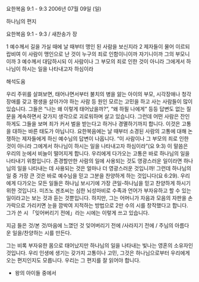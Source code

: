 요한복음 9:1 - 9:3 
2006년 07월 09일 (일)

하나님의 편지



요한복음 9:1 - 9:3 / 새찬송가  장


1 예수께서 길을 가실 때에 날 때부터 맹인 된 사람을 보신지라 2 제자들이 물어 이르되 랍비여 이 사람이 맹인으로 난 것이 누구의 죄로 인함이니이까 자기니이까 그의 부모니이까 3 예수께서 대답하시되 이 사람이나 그 부모의 죄로 인한 것이 아니라 그에게서 하나님이 하시는 일을 나타내고자 하심이라

해석도움





우리 주위를 살펴보면, 태어나면서부터 불치의 병을 앓는 아이의 부모, 시각장애나 청각장애를 갖고 평생을 살아가야 하는 사람 등 원인 모르는 고민을 하고 사는 사람들이 많이 있습니다. 그들은 “나는 왜 이렇게 태어났을까?”, “왜 하필 나에게” 등등 답변도 없는 질문을 계속하면서 갖가지 생각으로 괴로워하며 살고 있습니다. 그런데 어떤 사람은 잔인하게도 그들을 보며 죄가 커서 벌을 받는다고 하거나 경멸하기까지 합니다. 이것은 고통을 대하는 바른 태도가 아닙니다. 요한복음에는 날 때부터 소경된 사람의 고통에 대해 논쟁하는 제자들에게 하신 예수님의 답변이 나옵니다. “이 사람이나 그 부모의 죄로 인한 것이 아니라 그에게서 하나님이 하시는 일을 나타내고자 하심이라”(요 9:3) 이 말씀은 우리의 눈에서 비늘이 떨어지게 합니다. 우리에게 다가오는 고통은 바로 하나님의 일을 나타내기 위함입니다. 존경할만한 사람의 일에 사용되는 것도 영광스러운 일이라면 하나님의 일을 나타내는 데 사용되는 것은 얼마나 더 영광스러운 것입니까! 그런데 하나님의 일 중 가장 큰 것은 바로 예수님을 믿고 그분을 찬양하게 하는 것입니다(요 6:29). 우리에게 다가오는 모든 일들은 하나님 보시기에 가장 큰일-하나님을 믿고 찬양하게 하시기 위한 것입니다. 미즈노 겐조씨는 심한 뇌성마비로 수족과 언어가 부자유하고 할 수 있는 일이라고는 보는 것과 듣는 것뿐입니다. 하지만, 그는 어머니가 자음과 모음의 자판을 손가락으로 가리키면 눈을 깜박여 지적하는 방법으로 2만 수의 시를 창작했다고 합니다. 그가 쓴 시 「잊어버리기 전에」라는 시에는 이렇게 쓰고 있습니다. 

지금 들은 것/본 것/마음에 느꼈던 것 
잊어버리기 전에 /사라지기 전에 / 주님의 아름다운 일을/찬양하는 시를 만든다. 

그는 비록 부자유한 몸으로 태어났지만 하나님의 일을 나타내는 빛나는 영혼의 소유자인 것입니다. 우리 인생에 생기는 갖가지 고통이나 고민, 그것은 하나님으로부터 우리에게 오는 편지인지도 모릅니다. 우리는 그 편지를 잘 읽어야 합니다.  

- 왕의 아이들 중에서